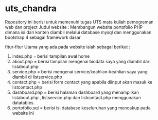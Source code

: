 # uts_chandra
Repository ini berisi untuk memenuhi tugas UTS mata kuliah pemograman web dan project
Judul website : Membangun website portofolio PHP dimana isi dari
konten diambil melalui database mysql dan menggunakan bootstrap 4 sebagai framework dasar

fitur-fitur Utama yang ada pada website ialah sebagai berikut :

1. index.php = berisi tampilan awal home
2. about.php = berisi tampilan mengenai biodata saya yang diambil dari listabout.php
3. service.php = berisi mengenai service/keahlian-keahlian saya yang diambil di listservice.php
4. contact.php = berisi form contact yang apabila diinput akan masuk ke listcontact.php
5. dashboard.php = berisi halaman dashboard yang menampilkan listabout.php , listservice.php dan listcontact.php menggunakan datatables.
6. portofolio.sql = berisi isi database keseluruhan yang mencakup pada website ini
